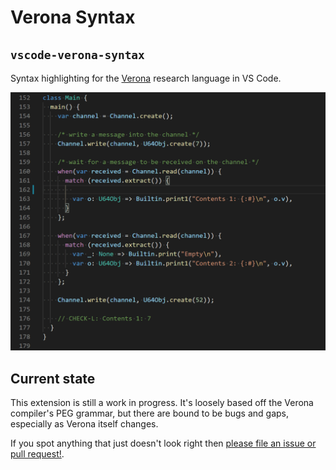 # Verona Syntax

## `vscode-verona-syntax`

Syntax highlighting for the [Verona](https://github.com/microsoft/verona) research language in VS Code.

![Example highlighting](images/demo.gif)

## Current state

This extension is still a work in progress. It's loosely based off the Verona compiler's PEG grammar, but there are bound to be bugs and gaps, especially as Verona itself changes.

If you spot anything that just doesn't look right then [please file an issue or pull request!](https://github.com/KodrAus/vscode-verona-syntax/issues).

